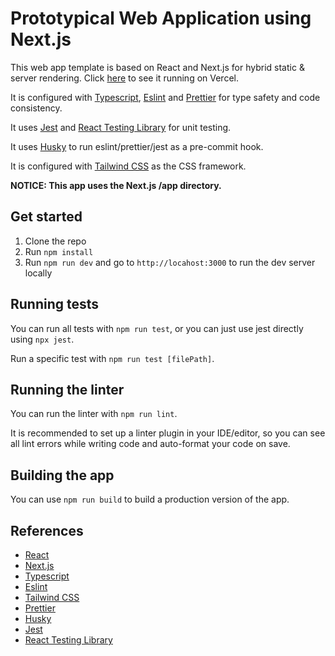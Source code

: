 # Prototypical Web Application using Next.js

This web app template is based on React and Next.js for hybrid static & server rendering.
Click [here](https://prototypical-web-app.vercel.app/) to see it running on Vercel.

It is configured with [Typescript](https://www.typescriptlang.org/), [Eslint](https://eslint.org/) and [Prettier](https://prettier.io/) for type safety and code consistency.

It uses [Jest](https://jestjs.io/) and [React Testing Library](https://testing-library.com/) for unit testing.

It uses [Husky](https://typicode.github.io/husky/) to run eslint/prettier/jest as a pre-commit hook.

It is configured with [Tailwind CSS](https://tailwindcss.com/) as the CSS framework.

**NOTICE: This app uses the Next.js /app directory.**

## Get started

1. Clone the repo
2. Run `npm install`
3. Run `npm run dev` and go to `http://locahost:3000` to run the dev server locally

## Running tests

You can run all tests with `npm run test`, or you can just use jest directly using `npx jest`.

Run a specific test with `npm run test [filePath]`.

## Running the linter

You can run the linter with `npm run lint`.

It is recommended to set up a linter plugin in your IDE/editor, so you can see all lint errors while writing code and auto-format your code on save.

## Building the app

You can use `npm run build` to build a production version of the app.

## References

- [React](https://reactjs.org/)
- [Next.js](https://nextjs.org/)
- [Typescript](https://www.typescriptlang.org/)
- [Eslint](https://eslint.org/)
- [Tailwind CSS](https://tailwindcss.com/)
- [Prettier](https://prettier.io/)
- [Husky](https://typicode.github.io/husky/)
- [Jest](https://jestjs.io/)
- [React Testing Library](https://testing-library.com/)
